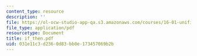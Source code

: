 ```yaml
---
content_type: resource
description: ''
file: https://ol-ocw-studio-app-qa.s3.amazonaws.com/courses/16-01-unified-engineering-i-ii-iii-iv-fall-2005-spring-2006/031e11c3d2360d83bb0e173457069b2b_if_then.pdf
file_type: application/pdf
resourcetype: Document
title: if_then.pdf
uid: 031e11c3-d236-0d83-bb0e-173457069b2b
---
```

